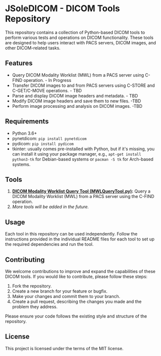 # JSoleDICOM - DICOM Tools Repository

This repository contains a collection of Python-based DICOM tools to perform various tests and operations on DICOM functionality. These tools are designed to help users interact with PACS servers, DICOM images, and other DICOM-related tasks.

## Features

- Query DICOM Modality Worklist (MWL) from a PACS server using C-FIND operation. - In Progress
- Transfer DICOM images to and from PACS servers using C-STORE and C-GET/C-MOVE operations. - TBD
- Parse and display DICOM image headers and metadata. - TBD
- Modify DICOM image headers and save them to new files. -TBD
- Perform image processing and analysis on DICOM images. -TBD

## Requirements

- Python 3.6+
- pynetdicom: `pip install pynetdicom`
- pydicom: `pip install pydicom`
- tkinter: usually comes pre-installed with Python, but if it's missing, you can install it using your package manager, e.g., `apt-get install python3-tk` for Debian-based systems or `pacman -S tk` for Arch-based systems.

## Tools

1. **[DICOM Modality Worklist Query Tool (MWLQueryTool.py)](MWLQueryToolREADME.md):** Query a DICOM Modality Worklist (MWL) from a PACS server using the C-FIND operation.
2. _More tools will be added in the future._

## Usage

Each tool in this repository can be used independently. Follow the instructions provided in the individual README files for each tool to set up the required dependencies and run the tool.

## Contributing

We welcome contributions to improve and expand the capabilities of these DICOM tools. If you would like to contribute, please follow these steps:

1. Fork the repository.
2. Create a new branch for your feature or bugfix.
3. Make your changes and commit them to your branch.
4. Create a pull request, describing the changes you made and the problem they address.

Please ensure your code follows the existing style and structure of the repository.

## License

This project is licensed under the terms of the MIT license.
